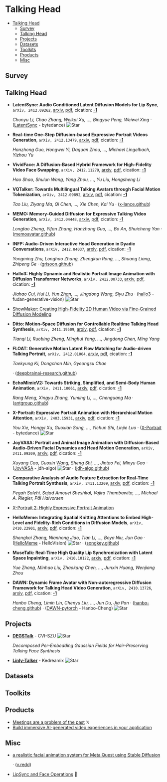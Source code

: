 # Talking Head

- [Talking Head](#talking-head) 
  - [Survey](#survey)
  - [Talking Head](#talking-head)
  - [Projects](#projects)
  - [Datasets](#datasets)
  - [Toolkits](#toolkits)
  - [Products](#products)
  - [Misc](#misc)


## Survey


## Talking Head

- **LatentSync: Audio Conditioned Latent Diffusion Models for Lip Sync**, `arXiv, 2412.09262`, [arxiv](http://arxiv.org/abs/2412.09262v1), [pdf](http://arxiv.org/pdf/2412.09262v1.pdf), cication: [**-1**](None) 

	 *Chunyu Li, Chao Zhang, Weikai Xu, ..., Bingyue Peng, Weiwei Xing* · ([LatentSync](https://github.com/bytedance/LatentSync?tab=readme-ov-file) - bytedance) ![Star](https://img.shields.io/github/stars/bytedance/LatentSync.svg?style=social&label=Star)
- **Real-time One-Step Diffusion-based Expressive Portrait Videos Generation**, `arXiv, 2412.13479`, [arxiv](http://arxiv.org/abs/2412.13479v1), [pdf](http://arxiv.org/pdf/2412.13479v1.pdf), cication: [**-1**](None) 

	 *Hanzhong Guo, Hongwei Yi, Daquan Zhou, ..., Michael Lingelbach, Yizhou Yu*
- **VividFace: A Diffusion-Based Hybrid Framework for High-Fidelity Video 
  Face Swapping**, `arXiv, 2412.11279`, [arxiv](http://arxiv.org/abs/2412.11279v1), [pdf](http://arxiv.org/pdf/2412.11279v1.pdf), cication: [**-1**](None) 

	 *Hao Shao, Shulun Wang, Yang Zhou, ..., Yu Liu, Hongsheng Li*
- **VQTalker: Towards Multilingual Talking Avatars through Facial Motion 
  Tokenization**, `arXiv, 2412.09892`, [arxiv](http://arxiv.org/abs/2412.09892v2), [pdf](http://arxiv.org/pdf/2412.09892v2.pdf), cication: [**-1**](None) 

	 *Tao Liu, Ziyang Ma, Qi Chen, ..., Xie Chen, Kai Yu* · ([x-lance.github](https://x-lance.github.io/VQTalker))
- **MEMO: Memory-Guided Diffusion for Expressive Talking Video Generation**, `arXiv, 2412.04448`, [arxiv](http://arxiv.org/abs/2412.04448v1), [pdf](http://arxiv.org/pdf/2412.04448v1.pdf), cication: [**-1**](None) 

	 *Longtao Zheng, Yifan Zhang, Hanzhong Guo, ..., Bo An, Shuicheng Yan* · ([memoavatar.github](https://memoavatar.github.io))
- **INFP: Audio-Driven Interactive Head Generation in Dyadic Conversations**, `arXiv, 2412.04037`, [arxiv](http://arxiv.org/abs/2412.04037v1), [pdf](http://arxiv.org/pdf/2412.04037v1.pdf), cication: [**-1**](None) 

	 *Yongming Zhu, Longhao Zhang, Zhengkun Rong, ..., Shuang Liang, Zhipeng Ge* · ([grisoon.github](https://grisoon.github.io/INFP/))
- **Hallo3: Highly Dynamic and Realistic Portrait Image Animation with 
  Diffusion Transformer Networks**, `arXiv, 2412.00733`, [arxiv](http://arxiv.org/abs/2412.00733v2), [pdf](http://arxiv.org/pdf/2412.00733v2.pdf), cication: [**-1**](None) 

	 *Jiahao Cui, Hui Li, Yun Zhan, ..., Jingdong Wang, Siyu Zhu* · ([hallo3](https://github.com/fudan-generative-vision/hallo3) - fudan-generative-vision) ![Star](https://img.shields.io/github/stars/fudan-generative-vision/hallo3.svg?style=social&label=Star)
- [ShowMaker: Creating High-Fidelity 2D Human Video via Fine-Grained Diffusion Modeling](https://openreview.net/forum?id=lpxdG0hk4H) 
- **Ditto: Motion-Space Diffusion for Controllable Realtime Talking Head 
  Synthesis**, `arXiv, 2411.19509`, [arxiv](http://arxiv.org/abs/2411.19509v1), [pdf](http://arxiv.org/pdf/2411.19509v1.pdf), cication: [**-1**](None) 

	 *Tianqi Li, Ruobing Zheng, Minghui Yang, ..., Jingdong Chen, Ming Yang*
- **FLOAT: Generative Motion Latent Flow Matching for Audio-driven Talking 
  Portrait**, `arXiv, 2412.01064`, [arxiv](http://arxiv.org/abs/2412.01064v2), [pdf](http://arxiv.org/pdf/2412.01064v2.pdf), cication: [**-1**](None) 

	 *Taekyung Ki, Dongchan Min, Gyeongsu Chae*

	 · ([deepbrainai-research.github](https://deepbrainai-research.github.io/float/))
- **EchoMimicV2: Towards Striking, Simplified, and Semi-Body Human Animation**, `arXiv, 2411.10061`, [arxiv](http://arxiv.org/abs/2411.10061v1), [pdf](http://arxiv.org/pdf/2411.10061v1.pdf), cication: [**-1**](None) 

	 *Rang Meng, Xingyu Zhang, Yuming Li, ..., Chenguang Ma* · ([antgroup.github](https://antgroup.github.io/ai/echomimic_v2/))
- **X-Portrait: Expressive Portrait Animation with Hierarchical Motion 
  Attention**, `arXiv, 2403.15931`, [arxiv](http://arxiv.org/abs/2403.15931v4), [pdf](http://arxiv.org/pdf/2403.15931v4.pdf), cication: [**-1**](None) 

	 *You Xie, Hongyi Xu, Guoxian Song, ..., Yichun Shi, Linjie Luo* · ([X-Portrait](https://github.com/bytedance/X-Portrait?tab=readme-ov-file) - bytedance) ![Star](https://img.shields.io/github/stars/bytedance/X-Portrait.svg?style=social&label=Star)
- **JoyVASA: Portrait and Animal Image Animation with Diffusion-Based 
  Audio-Driven Facial Dynamics and Head Motion Generation**, `arXiv, 2411.09209`, [arxiv](http://arxiv.org/abs/2411.09209v3), [pdf](http://arxiv.org/pdf/2411.09209v3.pdf), cication: [**-1**](None) 

	 *Xuyang Cao, Guoxin Wang, Sheng Shi, ..., Jintao Fei, Minyu Gao* · ([JoyVASA](https://github.com/jdh-algo/JoyVASA) - jdh-algo) ![Star](https://img.shields.io/github/stars/jdh-algo/JoyVASA.svg?style=social&label=Star) · ([jdh-algo.github](https://jdh-algo.github.io/JoyVASA/))
- **Comparative Analysis of Audio Feature Extraction for Real-Time Talking 
  Portrait Synthesis**, `arXiv, 2411.13209`, [arxiv](http://arxiv.org/abs/2411.13209v1), [pdf](http://arxiv.org/pdf/2411.13209v1.pdf), cication: [**-1**](None) 

	 *Pegah Salehi, Sajad Amouei Sheshkal, Vajira Thambawita, ..., Michael A. Riegler, Pål Halvorsen*
- [X-Portrait 2: Highly Expressive Portrait Animation](https://byteaigc.github.io/X-Portrait2/) 
- **HelloMeme: Integrating Spatial Knitting Attentions to Embed High-Level 
  and Fidelity-Rich Conditions in Diffusion Models**, `arXiv, 2410.22901`, [arxiv](http://arxiv.org/abs/2410.22901v1), [pdf](http://arxiv.org/pdf/2410.22901v1.pdf), cication: [**-1**](None) 

	 *Shengkai Zhang, Nianhong Jiao, Tian Li, ..., Boya Niu, Jun Gao* · ([HelloMeme](https://github.com/HelloVision/HelloMeme) - HelloVision) ![Star](https://img.shields.io/github/stars/HelloVision/HelloMeme.svg?style=social&label=Star) · ([songkey.github](https://songkey.github.io/hellomeme/))
- **MuseTalk: Real-Time High Quality Lip Synchronization with Latent Space 
  Inpainting**, `arXiv, 2410.10122`, [arxiv](http://arxiv.org/abs/2410.10122v2), [pdf](http://arxiv.org/pdf/2410.10122v2.pdf), cication: [**-1**](None)

	 *Yue Zhang, Minhao Liu, Zhaokang Chen, ..., Junxin Huang, Wenjiang Zhou*
- **DAWN: Dynamic Frame Avatar with Non-autoregressive Diffusion Framework 
  for Talking Head Video Generation**, `arXiv, 2410.13726`, [arxiv](http://arxiv.org/abs/2410.13726v2), [pdf](http://arxiv.org/pdf/2410.13726v2.pdf), cication: [**-1**](None)

	 *Hanbo Cheng, Limin Lin, Chenyu Liu, ..., Jun Du, Jia Pan* · ([hanbo-cheng.github](https://hanbo-cheng.github.io/DAWN/)) · ([DAWN-pytorch](https://github.com/Hanbo-Cheng/DAWN-pytorch) - Hanbo-Cheng) ![Star](https://img.shields.io/github/stars/Hanbo-Cheng/DAWN-pytorch.svg?style=social&label=Star)

## Projects

- [**DEGSTalk**](https://github.com/CVI-SZU/DEGSTalk) - CVI-SZU ![Star](https://img.shields.io/github/stars/CVI-SZU/DEGSTalk.svg?style=social&label=Star) 

	 *Decomposed Per-Embedding Gaussian Fields for Hair-Preserving Talking Face Synthesis*
- [**Linly-Talker**](https://github.com/Kedreamix/Linly-Talker) - Kedreamix ![Star](https://img.shields.io/github/stars/Kedreamix/Linly-Talker.svg?style=social&label=Star) 

## Datasets


## Toolkits


## Products

- [Meetings are a problem of the past](https://x.com/getpickleai/status/1859284410136465671)  𝕏 
- [Build immersive AI-generated video experiences in your application](https://www.tavus.io/) 

## Misc

- [a realistic facial animation system for Meta Quest using Stable Diffusion](https://buttondown.com/ainews/archive/ainews-github-copilot-strikes-back-3402/) 

	 · ([v.redd](https://v.redd.it/ut9246li3mxd1))
- [LipSync and Face Operations](https://huggingface.co/collections/fffiloni/lipsync-and-face-operations-67212eb1cd00a7de089a5344)  🤗 